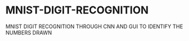 # MNIST-DIGIT-RECOGNITION
MNIST DIGIT RECOGNITION THROUGH CNN AND GUI TO IDENTIFY THE NUMBERS DRAWN 
